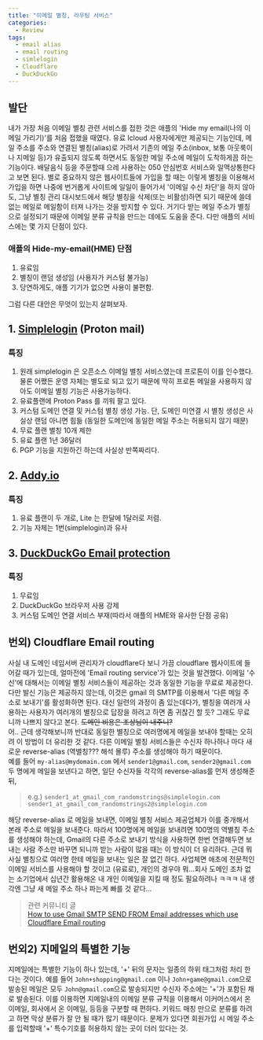 ```yaml
---
title: "이메일 별칭, 라우팅 서비스"
categories:
  - Review
tags:
  - email alias
  - email routing
  - simlelogin
  - Cloudflare
  - DuckDuckGo
---
```


## 발단

내가 가장 처음 이메일 별칭 관련 서비스를 접한 것은 애플의 'Hide my email(나의 이메일 가리기)'를 처음 접했을 때였다. 유료 Icloud 사용자에게만 제공되는 기능인데, 메일 주소를 주소와 연결된 별칭(alias)로 가려서 기존의 메일 주소(inbox, 보통 아웃룩이나 지메일 등)가 유출되지 않도록 하면서도 동일한 메일 주소에 메일이 도착하게끔 하는 기능이다. 배달음식 등을 주문할때 으레 사용하는 050 안심번호 서비스와 일맥상통한다고 보면 된다. 별로 중요하지 않은 웹사이트들에 가입을 할 때는 이렇게 별칭을 이용해서 가입을 하면 나중에 번거롭게 사이트에 일일이 들어가서 '이메일 수신 차단'을 하지 않아도, 그냥 별칭 관리 대시보드에서 해당 별칭을 삭제(또는 비활성)하면 되기 때문에 쓸데 없는 메일로 메일함이 터져 나가는 것을 방지할 수 있다. 거기다 받는 메일 주소가 별칭으로 설정되기 때문에 이메일 분류 규칙을 만드는 데에도 도움을 준다. 다만 애플의 서비스에는 몇 가지 단점이 있다.

### 애플의 Hide-my-email(HME) 단점

1. 유료임
2. 별칭이 랜덤 생성임 (사용자가 커스텀 불가능)
3. 당연하게도, 애플 기기가 없으면 사용이 불편함. 

그럼 다른 대안은 무엇이 있는지 살펴보자.

## 1. [Simplelogin](https://simplelogin.io/) (Proton mail)

### 특징

1. 원래 simplelogin 은 오픈소스 이메일 별칭 서비스였는데 프로톤이 이를 인수했다. 물론 어쨌든 운영 자체는 별도로 되고 있기 때문에 딱히 프로톤 메일을 사용하지 않아도 이메일 별칭 기능은 사용가능하다.
2. 유료플랜에 Proton Pass 를 끼워 팔고 있다.
3. 커스텀 도메인 연결 및 커스텀 별칭 생성 가능. 단, 도메인 미연결 시 별칭 생성은 사실상 랜덤 아니면 힘듦 (동일한 도메인에 동일한 메일 주소는 허용되지 않기 때문)
4. 무료 플랜 별칭 10개 제한
5. 유료 플랜 1년 36달러
6. PGP 기능을 지원하긴 하는데 사실상 반쪽짜리다.

## 2. [Addy.io](https://addy.io/)

### 특징

1. 유료 플랜이 두 개로, Lite 는 한달에 1달러로 저렴.
2. 기능 자체는 1번(simplelogin)과 유사

## 3. [DuckDuckGo Email protection](https://duckduckgo.com/email/)

### 특징

1. 무료임
2. DuckDuckGo 브라우저 사용 강제
3. 커스텀 도메인 연결 서비스 부재(따라서 애플의 HME와 유사한 단점 공유)

## 번외) Cloudflare Email routing

사실 내 도메인 네임서버 관리자가 cloudflare다 보니 가끔 cloudflare 웹사이트에 들어갈 때가 있는데, 얼마전에 'Email routing service'가 있는 것을 발견했다. 이메일 '수신'에 대해서는 이메일 별칭 서비스들이 제공하는 것과 동일한 기능을 무료로 제공한다. 다만 발신 기능은 제공하지 않는데, 이것은 gmail 의 SMTP를 이용해서 '다른 메일 주소로 보내기'를 활성화하면 된다. 대신 일련의 과정이 좀 있는데다가, 별칭을 여러개 사용하는 사용자가 여러개의 별칭으로 답장을 하려고 하면 좀 귀찮긴 할 듯? 그래도 무료니까 나쁘지 않다고 본다. ~~도메인 비용은 조상님이 내주니?~~  
어.. 근데 생각해보니까 반대로 동일한 별칭으로 여러명에게 메일을 보내야 할때는 오히려 이 방법이 더 유리한 것 같다. 다른 이메일 별칭 서비스들은 수신자 하나하나 마다 새로운 reverse-alias (역별칭??? 해석 몰루) 주소를 생성해야 하기 때문이다.  
예를 들어 `my-alias@mydomain.com` 에서 `sender1@gmail.com`, `sender2@gmail.com` 두 명에게 메일을 보낸다고 하면, 일단 수신자들 각각의 reverse-alias를 먼저 생성해준 뒤,

> e.g.)     `sender1_at_gmail_com_randomstrings@simplelogin.com`
> `sender1_at_gmail_com_randomstrings2@simplelogin.com`

해당 reverse-alias 로 메일을 보내면, 이메일 별칭 서비스 제공업체가 이를 중개해서 본래 주소로 메일을 보내준다. 따라서 100명에게 메일을 보내려면 100명의 역별칭 주소를 생성해야 하는데, Gmail의 다른 주소로 보내기 방식을 사용하면 한번 연결해두면 보내는 사람 주소만 바꾸면 되니까 받는 사람이 많을 때는 이 방식이 더 유리하다. 근데 뭐 사실 별칭으로 여러명 한테 메일을 보내는 일은 잘 없긴 하다. 사업체면 애초에 전문적인 이메일 서비스를 사용해야 할 것이고 (유료로), 개인의 경우야 뭐...회사 도메인 조차 없는 소기업에서 십년간 활용해온 내 개인 이메일을 지킬 때 정도 필요하려나 ㅋㅋㅋ 내 생각엔 그냥 새 메일 주소 하나 파는게 빠를 것 같다...

> 관련 커뮤니티 글  
> [How to use Gmail SMTP SEND FROM Email addresses which use Cloudflare Email routing](https://community.cloudflare.com/t/solved-how-to-use-gmail-smtp-to-send-from-an-email-address-which-uses-cloudflare-email-routing/382769)

## 번외2) 지메일의 특별한 기능

지메일에는 특별한 기능이 하나 있는데, '+' 뒤의 문자는 일종의 하위 태그처럼 처리 한다는 것이다. 예를 들어 `John+shopping@gmail.com` 이나 `John+game@gmail.com`으로 발송된 메일은 모두 `John@gmail.com`으로 발송되지만 수신자 주소에는 '+'가 포함된 채로 발송된다. 이를 이용하면 지메일내의 이메일 분류 규칙을 이용해서 이커머스에서 온 이메일, 회사에서 온 이메일, 등등을 구분할 때 편하다. 키워드 매칭 만으로 분류를 하려고 하면 막상 분류가 잘 안 될 때가 많기 때문이다. 문제가 있다면 회원가입 시 메일 주소를 입력할때 '+' 특수기호를 허용하지 않는 곳이 더러 있다는 것. 